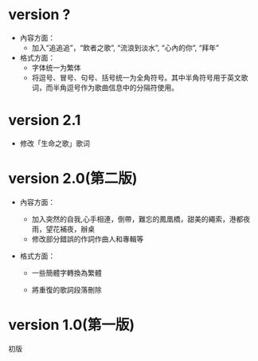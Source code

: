 # version ?

- 內容方面：
  - 加入“追追追”，“飲者之歌”, “流浪到淡水”, “心內的你”, “拜年”
- 格式方面：
  - 字体统一为繁体
  - 将逗号、冒号、句号、括号统一为全角符号。其中半角符号用于英文歌词，而半角逗号作为歌曲信息中的分隔符使用。

# version 2.1

- 修改「生命之歌」歌词

# version 2.0(第二版)

- 內容方面：

  - 加入突然的自我,心手相連，倒帶，難忘的鳳凰橋，甜美的繩索，港都夜雨，望花補夜，辦桌
  - 修改部分錯誤的作詞作曲人和專輯等


- 格式方面：

  - 一些簡體字轉換為繁體

  - 將重復的歌詞段落刪除

# version 1.0(第一版)

初版